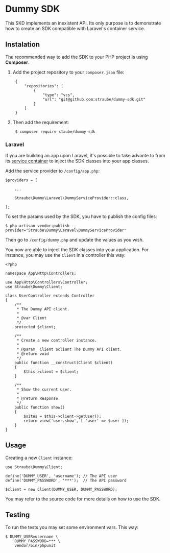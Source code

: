 # Dummy SDK

This SKD implements an inexistent API. Its only purpose is to demonstrate how to create an SDK compatible with Laravel's 
container service.


## Instalation

The recommended way to add the SDK to your PHP project is using **Composer**.

1. Add the project repository to your `composer.json` file:
    
        {
            "repositories": [
                {
                    "type": "vcs",
                    "url": "git@github.com:straube/dummy-sdk.git"
                }
            ]
        }
    
2. Then add the requirement:
    
        $ composer require staube/dummy-sdk


### Laravel

If you are building an app upon Laravel, it's possible to take advante to from its 
[service container](https://laravel.com/docs/container) to inject the SDK classes into your app classes.

Add the service provider to `/config/app.php`:

    $providers = [
        
        ...
        
        Straube\Dummy\Laravel\DummyServiceProvider::class,
        
    ];

To set the params used by the SDK, you have to publish the config files:

    $ php artisan vendor:publish --provider="Straube\Dummy\Laravel\DummyServiceProvider"

Then go to `/config/dummy.php` and update the values as you wish.

You now are able to inject the SDK classes into your application. For instance, you may use the `Client` in a controller 
this way:

    <?php
    
    namespace App\Http\Controllers;
    
    use App\Http\Controllers\Controller;
    use Straube\Dummy\Client;
    
    class UserController extends Controller
    {
        /**
         * The Dummy API client.
         *
         * @var Client
         */
        protected $client;
        
        /**
         * Create a new controller instance.
         *
         * @param  Client $client The Dummy API client.
         * @return void
         */
        public function __construct(Client $client)
        {
            $this->client = $client;
        }
        
        /**
         * Show the current user.
         *
         * @return Response
         */
        public function show()
        {
            $sites = $this->client->getUser();
            return view('user.show', [ 'user' => $user ]);
        }
    }


## Usage

Creating a new `Client` instance:

    use Straube\Dummy\Client;
    
    define('DUMMY_USER', 'username'); // The API user
    define('DUMMY_PASSWORD', '***');  // The API password
    
    $client = new Client(DUMMY_USER, DUMMY_PASSWORD);

You may refer to the source code for more details on how to use the SDK.


## Testing

To run the tests you may set some environment vars. This way:

    $ DUMMY_USER=username \
        DUMMY_PASSWORD=*** \
        vendor/bin/phpunit
